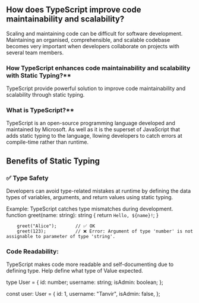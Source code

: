 ## How does TypeScript improve code maintainability and scalability?

Scaling and maintaining code can be difficult for software development. Maintaining an organised, comprehensible, and scalable codebase becomes very important when developers collaborate on projects with several team members.

### How TypeScript enhances code maintainability and scalability with Static Typing?**

TypeScript provide powerful solution to improve code maintainability and scalability through static typing.

### What is TypeScript?**

TypeScript is an open-source programming language developed and maintained by Microsoft. As well as it is the superset of JavaScript that adds static typing to the language, llowing developers to catch errors at compile-time rather than runtime.

## Benefits of Static Typing

### ✅ Type Safety
Developers can avoid type-related mistakes at runtime by defining the data types of variables, arguments, and return values using static typing.

Example: TypeScript catches type mismatches during development.
function greet(name: string): string {
return `Hello, ${name}!`;
}

        greet("Alice");       // ✅ OK
        greet(123);           // ❌ Error: Argument of type 'number' is not assignable to parameter of type 'string'.

### Code Readability:
TypeScript makes code more readable and self-documenting due to defining type. Help define what type of Value expected.

type User = {
  id: number;
  username: string;
  isAdmin: boolean;
};

const user: User = {
  id: 1,
  username: "Tanvir",
  isAdmin: false,
};

